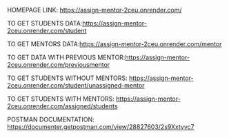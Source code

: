 HOMEPAGE LINK: https://assign-mentor-2ceu.onrender.com/

TO GET STUDENTS DATA:https://assign-mentor-2ceu.onrender.com/student

TO GET MENTORS DATA:https://assign-mentor-2ceu.onrender.com/mentor

TO GET DATA WITH PREVIOUS MENTOR:https://assign-mentor-2ceu.onrender.com/previousmentor

TO GET STUDENTS WITHOUT MENTORS: https://assign-mentor-2ceu.onrender.com/student/unassigned-mentor

TO GET STUDENTS WITH MENTORS: https://assign-mentor-2ceu.onrender.com/assigned/students

POSTMAN DOCUMENTATION: https://documenter.getpostman.com/view/28827603/2s9Xxtyvc7
